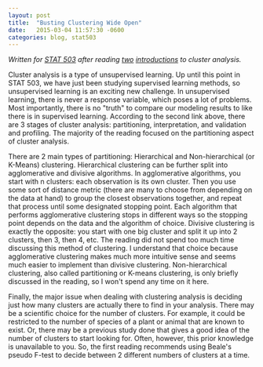 ```yaml
---
layout: post
title:  "Busting Clustering Wide Open"
date:   2015-03-04 11:57:30 -0600
categories: blog, stat503
---
```


*Written for [STAT 503](http://dicook.github.io/teaching.html) after reading [two](http://www.stat.wmich.edu/wang/561/classnotes/Grouping/Cluster.pdf) [introductions](http://strata.uga.edu/6370/lecturenotes/clusterAnalysis.html) to cluster analysis.*

Cluster analysis is a type of unsupervised learning.  Up until this point in STAT 503, we have just been studying supervised learning methods, so unsupervised learning is an exciting new challenge.  In unsupervised learning, there is never a response variable, which poses a lot of problems. Most importantly, there is no "truth" to compare our modeling results to like there is in supervised learning.  According to the second link above, there are 3 stages of cluster analysis: partitioning, interpretation, and validation and profiling. The majority of the reading focused on the partitioning aspect of cluster analysis.

There are 2 main types of partitioning: Hierarchical and Non-hierarchical (or K-Means) clustering. Hierarchical clustering can be further split into agglomerative and divisive algorithms.  In agglomerative algorithms, you start with n clusters: each observation is its own cluster.  Then you use some sort of distance metric (there are many to choose from depending on the data at hand) to group the closest observations together, and repeat that process until some designated stopping point.  Each algorithm that performs agglomerative clustering stops in different ways so the stopping point depends on the data and the algorithm of choice. Divisive clustering is exactly the opposite: you start with one big cluster and split it up into 2 clusters, then 3, then 4, etc.  The reading did not spend too much time discussing this method of clustering. I understand that choice because agglomerative clustering makes much more intuitive sense and seems much easier to implement than divisive clustering. Non-hierarchical clustering, also called partitioning or K-means clustering, is only briefly discussed in the reading, so I won't spend any time on it here.

Finally, the major issue when dealing with clustering analysis is deciding just how many clusters are actually there to find in your analysis.  There may be a scientific choice for the number of clusters. For example, it could be restricted to the number of species of a plant or animal that are known to exist.  Or, there may be a previous study done that gives a good idea of the number of clusters to start looking for.  Often, however, this prior knowledge is unavailable to you.  So, the first reading recommends using Beale's pseudo F-test to decide between 2 different numbers of clusters 
at a time. 
